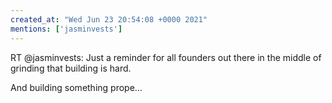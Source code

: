 ```yaml
---
created_at: "Wed Jun 23 20:54:08 +0000 2021"
mentions: ['jasminvests']
---
```


RT @jasminvests: Just a reminder for all founders out there in the middle of grinding that building is hard. 

And building something prope…